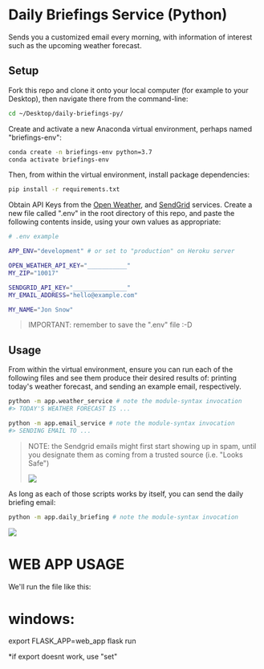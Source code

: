 # Daily Briefings Service (Python)

Sends you a customized email every morning, with information of interest such as the upcoming weather forecast.

## Setup

Fork this repo and clone it onto your local computer (for example to your Desktop), then navigate there from the command-line:

```sh
cd ~/Desktop/daily-briefings-py/
```

Create and activate a new Anaconda virtual environment, perhaps named "briefings-env":

```sh
conda create -n briefings-env python=3.7
conda activate briefings-env
```

Then, from within the virtual environment, install package dependencies:

```sh
pip install -r requirements.txt
```

Obtain API Keys from the [Open Weather](https://home.openweathermap.org/api_keys), and [SendGrid](https://app.sendgrid.com/settings/api_keys) services. Create a new file called ".env" in the root directory of this repo, and paste the following contents inside, using your own values as appropriate:

```sh
# .env example

APP_ENV="development" # or set to "production" on Heroku server

OPEN_WEATHER_API_KEY="___________"
MY_ZIP="10017"

SENDGRID_API_KEY="_______________"
MY_EMAIL_ADDRESS="hello@example.com"

MY_NAME="Jon Snow"
```

> IMPORTANT: remember to save the ".env" file :-D

## Usage

From within the virtual environment, ensure you can run each of the following files and see them produce their desired results of: printing today's weather forecast, and sending an example email, respectively.

```sh
python -m app.weather_service # note the module-syntax invocation
#> TODAY'S WEATHER FORECAST IS ...
```

```sh
python -m app.email_service # note the module-syntax invocation
#> SENDING EMAIL TO ...
```

> NOTE: the Sendgrid emails might first start showing up in spam, until you designate them as coming from a trusted source (i.e. "Looks Safe")
>
> ![](https://user-images.githubusercontent.com/1328807/77856232-c7a0ff80-71c3-11ea-9dce-7a32b88701c6.png)

As long as each of those scripts works by itself, you can send the daily briefing email:

```sh
python -m app.daily_briefing # note the module-syntax invocation
```

![](https://user-images.githubusercontent.com/1328807/77860069-173ef580-71db-11ea-83c6-5897bb9f4f51.png)

# WEB APP USAGE

We'll run the file like this:


# windows:
export FLASK_APP=web_app 
flask run

*if export doesnt work, use "set"
